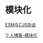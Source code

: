 <!--
 * @Author: TerryMin
 * @Date: 2022-06-20 15:34:07
 * @LastEditors: TerryMin
 * @LastEditTime: 2022-06-20 15:42:17
 * @Description: file not
-->

# 模块化

[ESM与CJS杂谈](https://juejin.cn/post/7048276970768957477)

[个人博客-模块化](https://www.cnblogs.com/terrymin/p/15740414.html)

